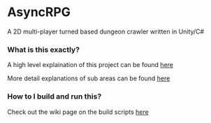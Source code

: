 AsyncRPG
========

A 2D multi-player turned based dungeon crawler written in Unity/C#

### What is this exactly?
A high level explaination of this project can be found [here](http://brendanwalker.github.io/AsyncRPG/)

More detail explanations of sub areas can be found [here](https://github.com/brendanwalker/AsyncRPG/wiki)

### How to I build and run this?
Check out the wiki page on the build scripts [here](https://github.com/brendanwalker/AsyncRPG/wiki/Build-Scripts)
